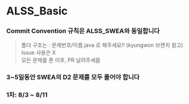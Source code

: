 # ALSS_Basic

### Commit Convention 규칙은 ALSS_SWEA와 동일합니다 
> 폴더 구조는 : 문제번호/이름.java 로 해주세요!!  (kyungwon 브랜치 참고) <br>
> Issue 사용은 X <br>
> 모든 문제를 푼 이후, PR 날려주세욥

### 3~5일동안 SWEA의 D2 문제를 모두 풀어야 합니다
### 1차: 8/3 ~ 8/11

